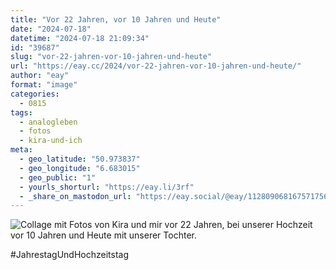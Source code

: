 ```yaml
---
title: "Vor 22 Jahren, vor 10 Jahren und Heute"
date: "2024-07-18"
datetime: "2024-07-18 21:09:34"
id: "39687"
slug: "vor-22-jahren-vor-10-jahren-und-heute"
url: "https://eay.cc/2024/vor-22-jahren-vor-10-jahren-und-heute/"
author: "eay"
format: "image"
categories:
  - 0815
tags:
  - analogleben
  - fotos
  - kira-und-ich
meta:
  - geo_latitude: "50.973837"
  - geo_longitude: "6.683015"
  - geo_public: "1"
  - yourls_shorturl: "https://eay.li/3rf"
  - _share_on_mastodon_url: "https://eay.social/@eay/112809068167571756"
---
```


![Collage mit Fotos von Kira und mir vor 22 Jahren, bei unserer Hochzeit vor 10 Jahren und Heute mit unserer Tochter.](https://eay.cc/uploads/2024/unser-jahrestag-hochzeitstag.jpg)

#JahrestagUndHochzeitstag
